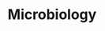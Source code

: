 ---
layout: course-page
title: Microbiology
instructor:
  - name:
    url:
coursename:
description: ""
---